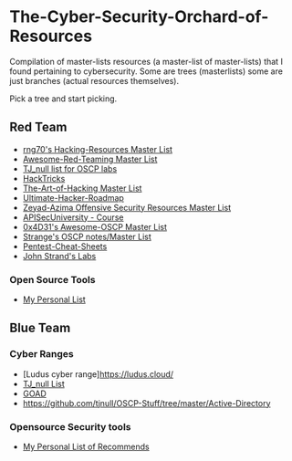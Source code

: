 # The-Cyber-Security-Orchard-of-Resources
Compilation of master-lists resources (a master-list of master-lists) that I found pertaining to cybersecurity. Some are trees (masterlists) some are just branches (actual resources themselves).

Pick a tree and start picking.

## Red Team
- [rng70's Hacking-Resources Master List](https://github.com/rng70/Hacking-Resources)
- [Awesome-Red-Teaming Master List](https://github.com/yeyintminthuhtut/Awesome-Red-Teaming)
- [TJ_null list for OSCP labs](https://docs.google.com/spreadsheets/u/1/d/1dwSMIAPIam0PuRBkCiDI88pU3yzrqqHkDtBngUHNCw8/htmlview)
- [HackTricks](https://book.hacktricks.xyz/)
- [The-Art-of-Hacking Master List](https://github.com/The-Art-of-Hacking/h4cker)
- [Ultimate-Hacker-Roadmap](https://github.com/Kennyslaboratory/Ultimate-Hacker-Roadmap)
- [Zeyad-Azima Offensive Security Resources Master List](https://github.com/Zeyad-Azima/Offensive-Resources)
- [APISecUniversity - Course](https://www.apisecuniversity.com/)
- [0x4D31's Awesome-OSCP Master List](https://github.com/0x4D31/awesome-oscp)
- [Strange's OSCP notes/Master List](https://strange-1.gitbook.io/notes)
- [Pentest-Cheat-Sheets](https://github.com/Kitsun3Sec/Pentest-Cheat-Sheets)
- [John Strand's Labs](https://github.com/strandjs/IntroLabs/blob/master/IntroClassFiles/navigation.md)

### Open Source Tools
- [My Personal List](./files/open-source-tools-red.md)

## Blue Team


### Cyber Ranges
- [Ludus cyber range]https://ludus.cloud/
- [TJ_null List](https://docs.google.com/spreadsheets/u/1/d/1dwSMIAPIam0PuRBkCiDI88pU3yzrqqHkDtBngUHNCw8/htmlview)
- [GOAD](https://github.com/Orange-Cyberdefense/GOAD/tree/main)
- https://github.com/tjnull/OSCP-Stuff/tree/master/Active-Directory

### Opensource Security tools
- [My Personal List of Recommends](./files/open-source-tools-blue.md)
